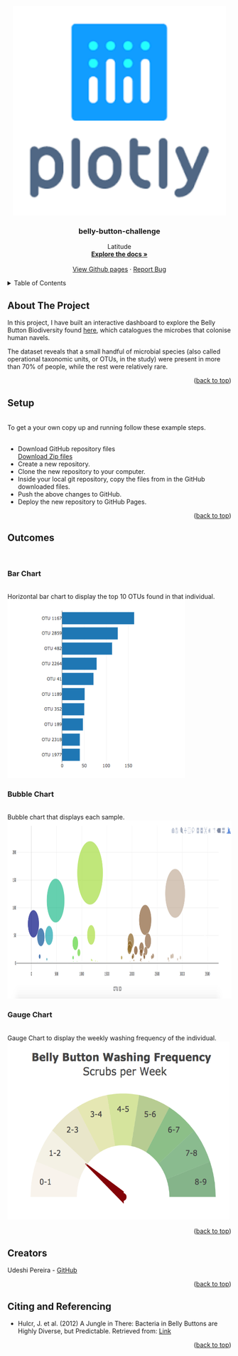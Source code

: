 
<a name="readme-top"></a>

<!-- PROJECT LOGO -->
<br />
<div align="center">
  <a href="https://github.com/Shaloomi/belly-button-challenge.git">
    <img src="Images/Plotly_image.png" alt="Logo1" width="480" height="470">
  </a>

<h3 align="center">belly-button-challenge</h3>

  <p align="center">
    Latitude
    <br />
    <a href="https://github.com/Shaloomi/belly-button-challenge.git" target="_blank"><strong>Explore the docs »</strong></a>
    <br />
    <br />
    <a href="https://github.com/Shaloomi/belly-button-challenge/" target="_blank">View Github pages</a>
    ·
    <a href="https://github.com/Shaloomi/belly-button-challenge/issues">Report Bug</a>
  </p>
</div>


<!-- TABLE OF CONTENTS -->
<details>
  <summary>Table of Contents</summary>
  <ol>
    <li><a href="#about-the-project">About The Project</a></li>
    <li><a href="#setup">Setup</a></li>
    <li><a href="#outcomes">Outcomes</a></li>
        <ul style="list-style-type:square;">
            <li><a href="#bar-chart">Bar Chart</a></li>
            <li><a href="#bubble-chart">Bubble Chart</a></li>
            <li><a href="#gauge-chart">Gauge Chart</a></li>
        </ul>
    <li><a href="#creators">Creators</a></li>
    <li><a href="#citing-and-referencing">Citing and Referencing</a></li>
  </ol>
</details>



<!-- ABOUT THE PROJECT -->
## About The Project

In this project, I have built an interactive dashboard to explore the Belly Button Biodiversity found <a href="http://robdunnlab.com/projects/belly-button-biodiversity/">here</a>, which catalogues the microbes that colonise human navels.

The dataset reveals that a small handful of microbial species (also called operational taxonomic units, or OTUs, in the study) were present in more than 70% of people, while the rest were relatively rare.

<p align="right">(<a href="#readme-top">back to top</a>)</p>

<!-- setup -->
## Setup
<br>
To get a your own copy up and running follow these example steps.
<br></br>
<ul>

<li> Download GitHub repository files</li>
<a href= "https://github.com/Shaloomi/belly-button-challenge/archive/refs/heads/main.zip">Download Zip files</a>

<li>Create a new repository.</li>
<li>Clone the new repository to your computer.</li>
<li>Inside your local git repository, copy the files from in the GitHub downloaded files.</li>
<li>Push the above changes to GitHub.</li>
<li>Deploy the new repository to GitHub Pages.</li>
</ul>

<p align="right">(<a href="#readme-top">back to top</a>)</p>

<!-- outcomes -->
## Outcomes
<br>

<!-- bar chart -->
### Bar Chart
<br>
Horizontal bar chart to display the top 10 OTUs found in that individual.
<br>
<img src="Images/barchart.png" alt="barchart" width="400" height="400">
<br>

<!-- bubble chart -->
### Bubble Chart
<br>
Bubble chart that displays each sample.
<br>
<img src="Images/bubblechart.png" alt="bubblechart" width="800" height="400">
<br>

<!-- gauge chart -->
### Gauge Chart
<br>
Gauge Chart to display the weekly washing frequency of the individual.
<br>
<img src="Images/gaugechart.png" alt="gaugechart" width="500" height="400">
<br>

<p align="right">(<a href="#readme-top">back to top</a>)</p>

<!-- Creators -->
## Creators

Udeshi Pereira - <a href="https://github.com/Shaloomi">GitHub</a>


<p align="right">(<a href="#readme-top">back to top</a>)</p>

<!-- Citing and Referencing -->
## Citing and Referencing

* Hulcr, J. et al. (2012) A Jungle in There: Bacteria in Belly Buttons are Highly Diverse, but Predictable. Retrieved from: <a href=" http://robdunnlab.com/projects/belly-button-biodiversity/results-and-data/">Link</a>



<p align="right">(<a href="#readme-top">back to top</a>)</p>